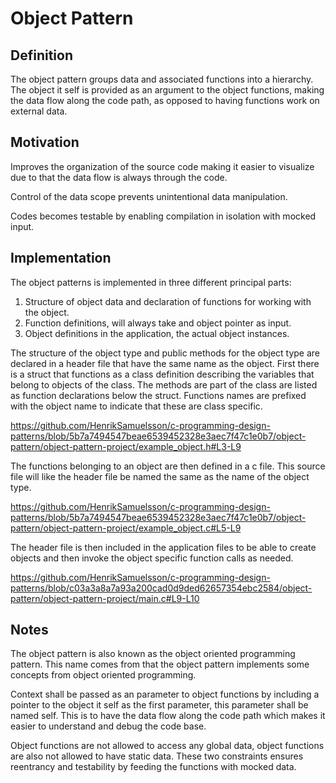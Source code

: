 # Object Pattern

## Definition

The object pattern groups data and associated functions into a hierarchy. The object it self is provided as an argument to the object functions, making the data flow along the code path, as opposed to having functions work on external data.

## Motivation

Improves the organization of the source code making it easier to visualize due to that the data flow is always through the code.

Control of the data scope prevents unintentional data manipulation.

Codes becomes testable by enabling compilation in isolation with mocked input.

## Implementation

The object patterns is implemented in three different principal parts:

1. Structure of object data and declaration of functions for working with the object.
2. Function definitions, will always take and object pointer as input.
3. Object definitions in the application, the actual object instances.

The structure of the object type and public methods for the object type are declared in a header file that have the same name as the object. First there is a struct that functions as a class definition describing the variables that belong to objects of the class. The methods are part of the class are listed as function declarations below the struct. Functions names are prefixed with the object name to indicate that these are class specific.

<https://github.com/HenrikSamuelsson/c-programming-design-patterns/blob/5b7a7494547beae6539452328e3aec7f47c1e0b7/object-pattern/object-pattern-project/example_object.h#L3-L9>

The functions belonging to an object are then defined in a c file. This source file will like the header file be named the same as the name of the object type.

<https://github.com/HenrikSamuelsson/c-programming-design-patterns/blob/5b7a7494547beae6539452328e3aec7f47c1e0b7/object-pattern/object-pattern-project/example_object.c#L5-L9>

The header file is then included in the application files to be able to create objects and then invoke the object specific function calls as needed.

<https://github.com/HenrikSamuelsson/c-programming-design-patterns/blob/c03a3a8a7a93a200cad0d9ded62657354ebc2584/object-pattern/object-pattern-project/main.c#L9-L10>

## Notes

The object pattern is also known as the object oriented programming pattern. This name comes from that the object pattern implements some concepts from object oriented programming.

Context shall be passed as an parameter to object functions by including a pointer to the object it self as the first parameter, this parameter shall be named self. This is to have the data flow along the code path which makes it easier to understand and debug the code base.

Object functions are not allowed to access any global data, object functions are also not allowed to have static data. These two constraints ensures reentrancy and testability by feeding the functions with mocked data.
